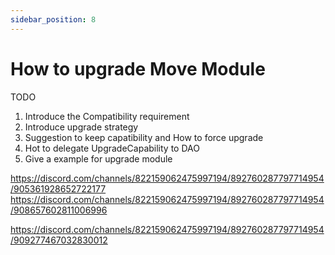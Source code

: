 ```yaml
---
sidebar_position: 8
---
```


# How to upgrade Move Module

TODO

1. Introduce the Compatibility requirement
2. Introduce upgrade strategy
3. Suggestion to keep capatibility and How to force upgrade
4. Hot to delegate UpgradeCapability to DAO
3. Give a example for upgrade module


https://discord.com/channels/822159062475997194/892760287797714954/905361928652722177
https://discord.com/channels/822159062475997194/892760287797714954/908657602811006996

https://discord.com/channels/822159062475997194/892760287797714954/909277467032830012